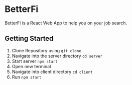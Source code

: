 # BetterFi
BetterFi is a React Web App to help you on your job search.

## Getting Started
1. Clone Repository using ```git clone```
2. Navigate into the server directory ```cd server```
3. Start server ```npm start```
4. Open new terminal
5. Navigate into client directory ```cd client```
6. Run ```npm start```
